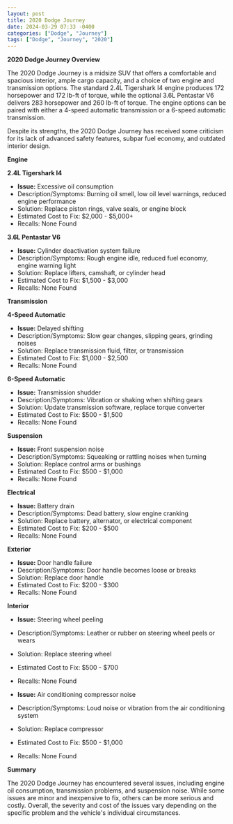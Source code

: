 ```yaml
---
layout: post
title: 2020 Dodge Journey
date: 2024-03-29 07:33 -0400
categories: ["Dodge", "Journey"]
tags: ["Dodge", "Journey", "2020"]
---
```

**2020 Dodge Journey Overview**

The 2020 Dodge Journey is a midsize SUV that offers a comfortable and spacious interior, ample cargo capacity, and a choice of two engine and transmission options. The standard 2.4L Tigershark I4 engine produces 172 horsepower and 172 lb-ft of torque, while the optional 3.6L Pentastar V6 delivers 283 horsepower and 260 lb-ft of torque. The engine options can be paired with either a 4-speed automatic transmission or a 6-speed automatic transmission.

Despite its strengths, the 2020 Dodge Journey has received some criticism for its lack of advanced safety features, subpar fuel economy, and outdated interior design.

**Engine**

**2.4L Tigershark I4**

* **Issue:** Excessive oil consumption
* Description/Symptoms: Burning oil smell, low oil level warnings, reduced engine performance
* Solution: Replace piston rings, valve seals, or engine block
* Estimated Cost to Fix: $2,000 - $5,000+
* Recalls: None Found

**3.6L Pentastar V6**

* **Issue:** Cylinder deactivation system failure
* Description/Symptoms: Rough engine idle, reduced fuel economy, engine warning light
* Solution: Replace lifters, camshaft, or cylinder head
* Estimated Cost to Fix: $1,500 - $3,000
* Recalls: None Found

**Transmission**

**4-Speed Automatic**

* **Issue:** Delayed shifting
* Description/Symptoms: Slow gear changes, slipping gears, grinding noises
* Solution: Replace transmission fluid, filter, or transmission
* Estimated Cost to Fix: $1,000 - $2,500
* Recalls: None Found

**6-Speed Automatic**

* **Issue:** Transmission shudder
* Description/Symptoms: Vibration or shaking when shifting gears
* Solution: Update transmission software, replace torque converter
* Estimated Cost to Fix: $500 - $1,500
* Recalls: None Found

**Suspension**

* **Issue:** Front suspension noise
* Description/Symptoms: Squeaking or rattling noises when turning
* Solution: Replace control arms or bushings
* Estimated Cost to Fix: $500 - $1,000
* Recalls: None Found

**Electrical**

* **Issue:** Battery drain
* Description/Symptoms: Dead battery, slow engine cranking
* Solution: Replace battery, alternator, or electrical component
* Estimated Cost to Fix: $200 - $500
* Recalls: None Found

**Exterior**

* **Issue:** Door handle failure
* Description/Symptoms: Door handle becomes loose or breaks
* Solution: Replace door handle
* Estimated Cost to Fix: $200 - $300
* Recalls: None Found

**Interior**

* **Issue:** Steering wheel peeling
* Description/Symptoms: Leather or rubber on steering wheel peels or wears
* Solution: Replace steering wheel
* Estimated Cost to Fix: $500 - $700
* Recalls: None Found

* **Issue:** Air conditioning compressor noise
* Description/Symptoms: Loud noise or vibration from the air conditioning system
* Solution: Replace compressor
* Estimated Cost to Fix: $500 - $1,000
* Recalls: None Found

**Summary**

The 2020 Dodge Journey has encountered several issues, including engine oil consumption, transmission problems, and suspension noise. While some issues are minor and inexpensive to fix, others can be more serious and costly. Overall, the severity and cost of the issues vary depending on the specific problem and the vehicle's individual circumstances.
